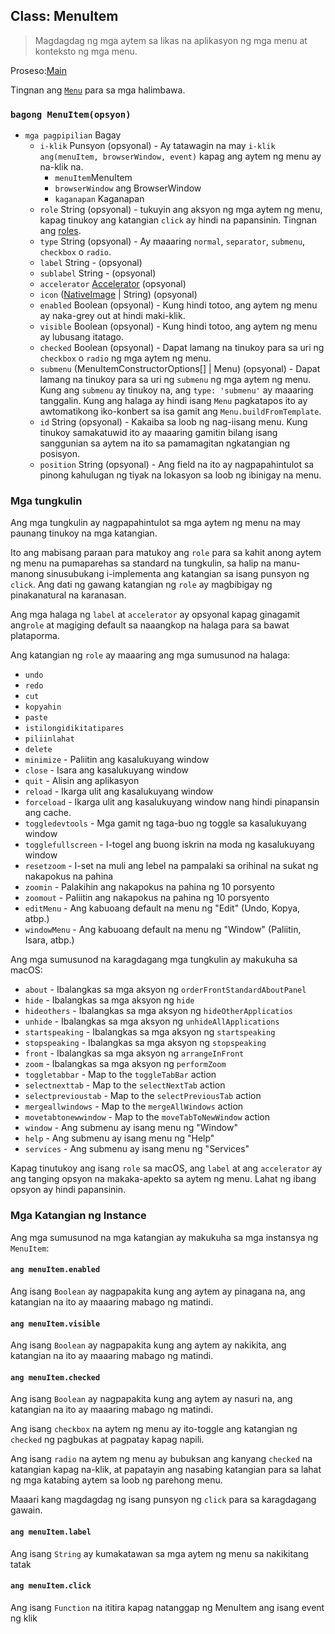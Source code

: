 ## Class: MenuItem

> Magdagdag ng mga aytem sa likas na aplikasyon ng mga menu at konteksto ng mga menu.

Proseso:[Main](../glossary.md#main-process)

Tingnan ang [`Menu`](menu.md) para sa mga halimbawa.

### `bagong MenuItem(opsyon)`

* `mga pagpipilian` Bagay 
  * `i-klik` Punsyon (opsyonal) - Ay tatawagin na may `i-klik ang(menuItem, browserWindow, event)` kapag ang aytem ng menu ay na-klik na. 
    * `menuItem`MenuItem
    * `browserWindow` ang BrowserWindow
    * `kaganapan` Kaganapan
  * `role` String (opsyonal) - tukuyin ang aksyon ng mga aytem ng menu, kapag tinukoy ang katangian `click` ay hindi na papansinin. Tingnan ang [roles](#roles).
  * `type` String (opsyonal) - Ay maaaring `normal`, `separator`, `submenu`, `checkbox` o `radio`.
  * `label` String - (opsyonal)
  * `sublabel` String - (opsyonal)
  * `accelerator` [Accelerator](accelerator.md) (opsyonal)
  * `icon` ([NativeImage](native-image.md) | String) (opsyonal)
  * `enabled` Boolean (opsyonal) - Kung hindi totoo, ang aytem ng menu ay naka-grey out at hindi maki-klik.
  * `visible` Boolean (opsyonal) - Kung hindi totoo, ang aytem ng menu ay lubusang itatago.
  * `checked` Boolean (opsyonal) - Dapat lamang na tinukoy para sa uri ng `checkbox` o `radio` ng mga aytem ng menu.
  * `submenu` (MenuItemConstructorOptions[] | Menu) (opsyonal) - Dapat lamang na tinukoy para sa uri ng `submenu` ng mga aytem ng menu. Kung ang `submenu` ay tinukoy na, ang `type: 'submenu'` ay maaaring tanggalin. Kung ang halaga ay hindi isang `Menu` pagkatapos ito ay awtomatikong iko-konbert sa isa gamit ang `Menu.buildFromTemplate`.
  * `id` String (opsyonal) - Kakaiba sa loob ng nag-iisang menu. Kung tinukoy samakatuwid ito ay maaaring gamitin bilang isang sanggunian sa aytem na ito sa pamamagitan ngkatangian ng posisyon.
  * `position` String (opsyonal) - Ang field na ito ay nagpapahintulot sa pinong kahulugan ng tiyak na lokasyon sa loob ng ibinigay na menu.

### Mga tungkulin

Ang mga tungkulin ay nagpapahintulot sa mga aytem ng menu na may paunang tinukoy na mga katangian.

Ito ang mabisang paraan para matukoy ang `role` para sa kahit anong aytem ng menu na pumaparehas sa standard na tungkulin, sa halip na manu-manong sinusubukang i-implementa ang katangian sa isang punsyon ng `click`. Ang dati ng gawang katangian ng `role` ay magbibigay ng pinakanatural na karanasan.

Ang mga halaga ng `label` at `accelerator` ay opsyonal kapag ginagamit ang`role` at magiging default sa naaangkop na halaga para sa bawat plataporma.

Ang katangian ng `role` ay maaaring ang mga sumusunod na halaga:

* `undo`
* `redo`
* `cut`
* `kopyahin`
* `paste`
* `istilongidikitatipares`
* `piliinlahat`
* `delete`
* `minimize` - Paliitin ang kasalukuyang window
* `close` - Isara ang kasalukuyang window
* `quit` - Alisin ang aplikasyon
* `reload` - Ikarga ulit ang kasalukuyang window
* `forceload` - Ikarga ulit ang kasalukuyang window nang hindi pinapansin ang cache.
* `toggledevtools` - Mga gamit ng taga-buo ng toggle sa kasalukuyang window
* `togglefullscreen` - I-togel ang buong iskrin na moda ng kasalukuyang window
* `resetzoom` - I-set na muli ang lebel na pampalaki sa orihinal na sukat ng nakapokus na pahina
* `zoomin` - Palakihin ang nakapokus na pahina ng 10 porsyento
* `zoomout` - Paliitin ang nakapokus na pahina ng 10 porsyento
* `editMenu` - Ang kabuoang default na menu ng "Edit" (Undo, Kopya, atbp.)
* `windowMenu` - Ang kabuoang default na menu ng "Window" (Paliitin, Isara, atbp.)

Ang mga sumusunod na karagdagang mga tungkulin ay makukuha sa macOS:

* `about` - Ibalangkas sa mga aksyon ng `orderFrontStandardAboutPanel`
* `hide` - Ibalangkas sa mga aksyon ng `hide`
* `hideothers` - Ibalangkas sa mga aksyon ng `hideOtherApplicatios`
* `unhide` - Ibalangkas sa mga aksyon ng `unhideAllApplications`
* `startspeaking` - Ibalangkas sa mga aksyon ng `startspeaking`
* `stopspeaking` - Ibalangkas sa mga aksyon ng `stopspeaking`
* `front` - Ibalangkas sa mga aksyon ng `arrangeInFront`
* `zoom` - Ibalangkas sa mga aksyon ng `performZoom`
* `toggletabbar` - Map to the `toggleTabBar` action
* `selectnexttab` - Map to the `selectNextTab` action
* `selectprevioustab` - Map to the `selectPreviousTab` action
* `mergeallwindows` - Map to the `mergeAllWindows` action
* `movetabtonewwindow` - Map to the `moveTabToNewWindow` action
* `window` - Ang submenu ay isang menu ng "Window"
* `help` - Ang submenu ay isang menu ng "Help"
* `services` - Ang submenu ay isang menu ng "Services"

Kapag tinutukoy ang isang `role` sa macOS, ang `label` at ang `accelerator` ay ang tanging opsyon na makaka-apekto sa aytem ng menu. Lahat ng ibang opsyon ay hindi papansinin.

### Mga Katangian ng Instance

Ang mga sumusunod na mga katangian ay makukuha sa mga instansya ng `MenuItem`:

#### `ang menuItem.enabled`

Ang isang `Boolean` ay nagpapakita kung ang aytem ay pinagana na, ang katangian na ito ay maaaring mabago ng matindi.

#### `ang menuItem.visible`

Ang isang `Boolean` ay nagpapakita kung ang aytem ay nakikita, ang katangian na ito ay maaaring mabago ng matindi.

#### `ang menuItem.checked`

Ang isang `Boolean` ay nagpapakita kung ang aytem ay nasuri na, ang katangian na ito ay maaaring mabago ng matindi.

Ang isang `checkbox` na aytem ng menu ay ito-toggle ang katangian ng `checked` ng pagbukas at pagpatay kapag napili.

Ang isang `radio` na aytem ng menu ay bubuksan ang kanyang `checked` na katangian kapag na-klik, at papatayin ang nasabing katangian para sa lahat ng mga katabing aytem sa loob ng parehong menu.

Maaari kang magdagdag ng isang punsyon ng `click` para sa karagdagang gawain.

#### `ang menuItem.label`

Ang isang `String` ay kumakatawan sa mga aytem ng menu sa nakikitang tatak

#### `ang menuItem.click`

Ang isang `Function` na ititira kapag natanggap ng MenuItem ang isang event ng klik